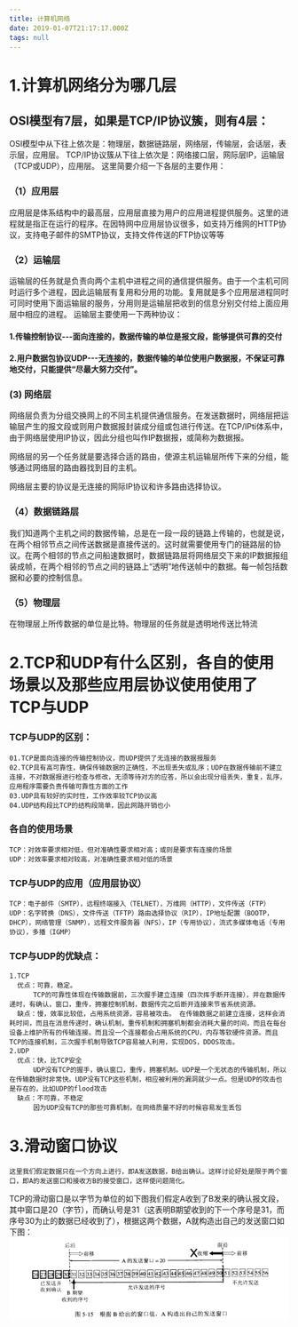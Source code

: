 ```yaml
---
title: 计算机网络
date: 2019-01-07T21:17:17.000Z
tags: null
---
```


# 1.计算机网络分为哪几层

## OSI模型有7层，如果是TCP/IP协议簇，则有4层：

OSI模型中从下往上依次是：物理层，数据链路层，网络层，传输层，会话层，表示层，应用层。 TCP/IP协议簇从下往上依次是：网络接口层，网际层IP，运输层（TCP或UDP），应用层。 这里简要介绍一下各层的主要作用：

### （1）应用层

应用层是体系结构中的最高层，应用层直接为用户的应用进程提供服务。这里的进程就是指正在运行的程序。在因特网中应用层协议很多，如支持万维网的HTTP协议，支持电子邮件的SMTP协议，支持文件传送的FTP协议等等

### （2）运输层

运输层的任务就是负责向两个主机中进程之间的通信提供服务。由于一个主机可同时运行多个进程，因此运输层有复用和分用的功能。复用就是多个应用层进程同时可同时使用下面运输层的服务，分用则是运输层把收到的信息分别交付给上面应用层中相应的进程。 运输层主要使用一下两种协议：
#### 1.传输控制协议---面向连接的，数据传输的单位是报文段，能够提供可靠的交付
#### 2.用户数据包协议UDP---无连接的，数据传输的单位使用户数据报，不保证可靠地交付，只能提供“尽最大努力交付”。
### (3) 网络层
网络层负责为分组交换网上的不同主机提供通信服务。在发送数据时，网络层把运输层产生的报文段或则用户数据报封装成分组或包进行传送。在TCP/IPti体系中，由于网络层使用IP协议，因此分组也叫作IP数据报，或简称为数据报。

网络层的另一个任务就是要选择合适的路由，使源主机运输层所传下来的分组，能够通过网络层的路由器找到目的主机。

网络层主要的协议是无连接的网际IP协议和许多路由选择协议。
### （4）数据链路层
我们知道两个主机之间的数据传输，总是在一段一段的链路上传输的，也就是说，在两个相邻节点之间传送数据是直接传送的。这时就需要使用专门的链路层的协议。在两个相邻的节点之间船速数据时，数据链路层将网络层交下来的IP数据报组装成帧，在两个相邻的节点之间的链路上“透明”地传送帧中的数据。每一帧包括数据和必要的控制信息。
### （5）物理层
在物理层上所传数据的单位是比特。物理层的任务就是透明地传送比特流

# 2.TCP和UDP有什么区别，各自的使用场景以及那些应用层协议使用使用了TCP与UDP
### TCP与UDP的区别：
    01.TCP是面向连接的传输控制协议，而UDP提供了无连接的数据报服务
    02.TCP具有高可靠性，确保传输数据的正确性，不出现丢失或乱序；UDP在数据传输前不建立连接，不对数据报进行检查与修改，无须等待对方的应答，所以会出现分组丢失，重复，乱序，应用程序需要负责传输可靠性方面的工作
    03.UDP具有较好的实时性，工作效率较TCP协议高
    04.UDP结构段比TCP的结构段简单，因此网路开销也小
### 各自的使用场景
    TCP：对效率要求相对低，但对准确性要求相对高；或则是要求有连接的场景
    UDP：对效率要求相对较高，对准确性要求相对低的场景
### TCP与UDP的应用（应用层协议）
    TCP：电子邮件（SMTP），远程终端接入（TELNET），万维网（HTTP），文件传送（FTP）
    UDP：名字转换（DNS），文件传送（TFTP）路由选择协议（RIP），IP地址配置（BOOTP，DHCP），网络管理（SNMP），远程文件服务器（NFS），IP（专用协议），流式多媒体电话（专用协议），多播（IGMP）
### TCP与UDP的优缺点：
    1.TCP
      优点：可靠，稳定。
          TCP的可靠性体现在传输数据前，三次握手建立连接（四次挥手断开连接），并在数据传递时，有确认，窗口，重传，拥塞控制机制，数据传完之后断开连接来节省系统资源。
      缺点：慢，效率比较低，占用系统资源，容易被攻击。 在传输数据之前建立连接，这样会消耗时间，而且在消息传递时，确认机制，重传机制和拥塞机制都会消耗大量的时间，而且在每台设备上维护所有的传输连接。而且没一个连接都会占用系统的CPU，内存等软硬件资源。而且TCP的连接机制，三次握手机制导致TCP容易被人利用，实现DOS，DDOS攻击。
    2.UDP
      优点：快，比TCP安全
          UDP没有TCP的握手，确认窗口，重传，拥塞机制。UDP是一个无状态的传输机制，所以在传输数据时非常快。UDP没有TCP这些机制，相应被利用的漏洞就少一点。但是UDP的攻击也是存在的，比如UDP的flood攻击
      缺点：不可靠，不稳定
          因为UDP没有TCP的那些可靠机制，在网络质量不好的时候容易发生丢包
# 3.滑动窗口协议
    这里我们假定数据只在一个方向上进行，即A发送数据，B给出确认。这样讨论好处是限于两个窗口，即A的发送窗口和接收方B的接受窗口，这样使问题简化。

  TCP的滑动窗口是以字节为单位的如下图我们假定A收到了B发来的确认报文段，其中窗口是20（字节），而确认号是31（这表明B期望收到的下一个序号是31，而序号30为止的数据已经收到了），根据这两个数据，A就构造出自己的发送窗口如下图：
    ![Image text](https://github.com/jiashukai/jiakai/blob/master/source/_posts/pictures/滑动窗口1.png)
